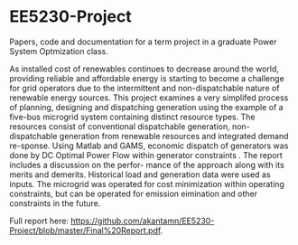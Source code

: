 EE5230-Project
==============

Papers, code and documentation for a term project in a graduate Power System Optmization class. 

As installed cost of renewables continues to decrease around the world,
providing reliable and affordable energy is starting to become a challenge
for grid operators due to the intermittent and non-dispatchable nature of
renewable energy sources. This project examines a very simplifed process
of planning, designing and dispatching generation using the example of
a five-bus microgrid system containing distinct resource types. The resources consist of conventional dispatchable generation, non-dispatchable
generation from renewable resources and integrated demand re-sponse. Using Matlab and GAMS, economic dispatch of generators was done by DC Optimal Power Flow within
generator constraints . The report includes a discussion on the perfor-
mance of the approach along with its merits and demerits. Historical load
and generation data were used as inputs. The microgrid was operated for
cost minimization within operating constraints, but can be operated for emission eimination and other constraints in the future. 

Full report here: https://github.com/akantamn/EE5230-Project/blob/master/Final%20Report.pdf.
